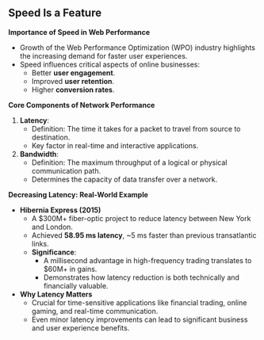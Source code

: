 ## Speed Is a Feature

**Importance of Speed in Web Performance**

- Growth of the Web Performance Optimization (WPO) industry highlights the increasing demand for faster user experiences.
- Speed influences critical aspects of online businesses:
    - Better **user engagement**.
    - Improved **user retention**.
    - Higher **conversion rates**.

**Core Components of Network Performance**

1. **Latency**:
	- Definition: The time it takes for a packet to travel from source to destination.
	- Key factor in real-time and interactive applications.
2. **Bandwidth**:
	- Definition: The maximum throughput of a logical or physical communication path.
	- Determines the capacity of data transfer over a network.

**Decreasing Latency: Real-World Example**

- **Hibernia Express (2015)**
	- A $300M+ fiber-optic project to reduce latency between New York and London.
	- Achieved **58.95 ms latency**, ~5 ms faster than previous transatlantic links.
	- **Significance**:
		- A millisecond advantage in high-frequency trading translates to $60M+ in gains.
		- Demonstrates how latency reduction is both technically and financially valuable.
- **Why Latency Matters**
	- Crucial for time-sensitive applications like financial trading, online gaming, and real-time communication.
	- Even minor latency improvements can lead to significant business and user experience benefits.